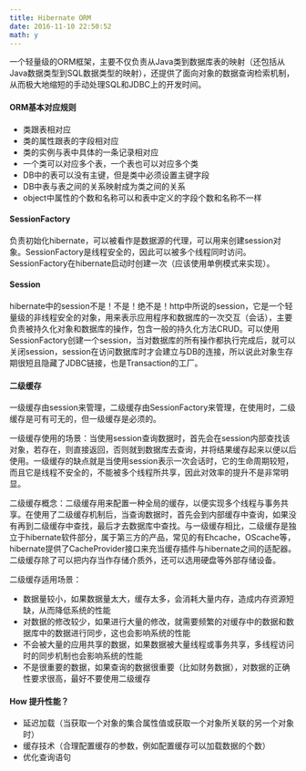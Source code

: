 ```yaml
---
title: Hibernate ORM
date: 2016-11-10 22:50:52
math: y
---
```

一个轻量级的ORM框架，主要不仅负责从Java类到数据库表的映射（还包括从Java数据类型到SQL数据类型的映射），还提供了面向对象的数据查询检索机制，从而极大地缩短的手动处理SQL和JDBC上的开发时间。

#### ORM基本对应规则
- 类跟表相对应
- 类的属性跟表的字段相对应
- 类的实例与表中具体的一条记录相对应
- 一个类可以对应多个表，一个表也可以对应多个类
- DB中的表可以没有主键，但是类中必须设置主键字段
- DB中表与表之间的关系映射成为类之间的关系
- object中属性的个数和名称可以和表中定义的字段个数和名称不一样

#### SessionFactory
负责初始化hibernate，可以被看作是数据源的代理，可以用来创建session对象。SessionFactory是线程安全的，因此可以被多个线程同时访问。SessionFactory在hibernate启动时创建一次（应该使用单例模式来实现）。

#### Session
hibernate中的session不是！不是！绝不是！http中所说的session，它是一个轻量级的非线程安全的对象，用来表示应用程序和数据库的一次交互（会话），主要负责被持久化对象和数据库的操作，包含一般的持久化方法CRUD。可以使用SessionFactory创建一个session，当对数据库的所有操作都执行完成后，就可以关闭session，session在访问数据库时才会建立与DB的连接，所以说此对象生存期很短且隐藏了JDBC链接，也是Transaction的工厂。

#### 二级缓存
一级缓存由session来管理，二级缓存由SessionFactory来管理，在使用时，二级缓存是可有可无的，但一级缓存是必须的。

一级缓存使用的场景：当使用session查询数据时，首先会在session内部查找该对象，若存在，则直接返回，否则就到数据库去查询，并将结果缓存起来以便以后使用。一级缓存的缺点就是当使用session表示一次会话时，它的生命周期较短，而且它是线程不安全的，不能被多个线程所共享，因此对效率的提升不是非常明显。

二级缓存概念：二级缓存用来配置一种全局的缓存，以便实现多个线程与事务共享。在使用了二级缓存机制后，当查询数据时，首先会到内部缓存中查询，如果没有再到二级缓存中查找，最后才去数据库中查找。与一级缓存相比，二级缓存是独立于hibernate软件部分，属于第三方的产品，常见的有Ehcache，OScache等，hibernate提供了CacheProvider接口来充当缓存插件与hibernate之间的适配器。二级缓存除了可以把内存当作存储介质外，还可以选用硬盘等外部存储设备。

二级缓存适用场景：
- 数据量较小，如果数据量太大，缓存太多，会消耗大量内存，造成内存资源短缺，从而降低系统的性能
- 对数据的修改较少，如果进行大量的修改，就需要频繁的对缓存中的数据和数据库中的数据进行同步，这也会影响系统的性能
- 不会被大量的应用共享的数据，如果数据被大量线程或事务共享，多线程访问时的同步机制也会影响系统的性能
- 不是很重要的数据，如果查询的数据很重要（比如财务数据），对数据的正确性要求很高，最好不要使用二级缓存

#### How 提升性能？
- 延迟加载（当获取一个对象的集合属性值或获取一个对象所关联的另一个对象时）
- 缓存技术（合理配置缓存的参数，例如配置缓存可以加载数据的个数）
- 优化查询语句